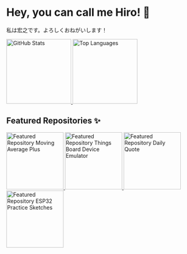 # Hey, you can call me Hiro! 🤝
私は宏之です。よろしくおねがいします！

<div>
  <a href="https://github.com/AlexandreHiroyuki">
    <img height="170" alt="GitHub Stats" src="https://github-readme-stats.vercel.app/api?username=AlexandreHiroyuki&count_private=true&show_icons=true&theme=gruvbox" />
    <img height="170" alt="Top Languages" src="https://github-readme-stats.vercel.app/api/top-langs/?username=AlexandreHiroyuki&layout=compact&theme=gruvbox" />
  </a>
</div>

## Featured Repositories ✨
<a href="https://github.com/AlexandreHiroyuki/MovingAveragePlus">
  <img height="150" alt="Featured Repository Moving Average Plus" src="https://github-readme-stats.vercel.app/api/pin/?username=AlexandreHiroyuki&repo=MovingAveragePlus&theme=gruvbox" />
</a>
<a href="https://github.com/AlexandreHiroyuki/ThingsBoardDeviceEmulator">
  <img height="150" alt="Featured Repository Things Board Device Emulator" src="https://github-readme-stats.vercel.app/api/pin/?username=AlexandreHiroyuki&repo=ThingsBoardDeviceEmulator&theme=gruvbox" />
</a>
<a href="https://github.com/AlexandreHiroyuki/DailyQuote">
  <img height="150" alt="Featured Repository Daily Quote" src="https://github-readme-stats.vercel.app/api/pin/?username=AlexandreHiroyuki&repo=DailyQuote&theme=gruvbox" />
</a>
<a href="https://github.com/AlexandreHiroyuki/ESP32_Practice_Sketches">
  <img height="150" alt="Featured Repository ESP32 Practice Sketches" src="https://github-readme-stats.vercel.app/api/pin/?username=AlexandreHiroyuki&repo=ESP32_Practice_Sketches&theme=gruvbox" />
</a>

<!--
**AlexandreHiroyuki/AlexandreHiroyuki** is a ✨ _special_ ✨ repository because its `README.md` (this file) appears on your GitHub profile.

Here are some ideas to get you started:

- 🔭 I’m currently working on ...
- 🌱 I’m currently learning ...
- 👯 I’m looking to collaborate on ...
- 🤔 I’m looking for help with ...
- 💬 Ask me about ...
- 📫 How to reach me: ...
- 😄 Pronouns: ...
- ⚡ Fun fact: ...
-->
